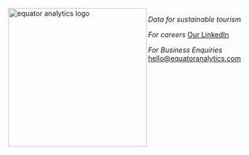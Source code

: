 <img alt="equator analytics logo" src="https://equator-ai.com/eq-logo/wordmark/purple.svg" width="280" align="left" >

_Data for sustainable tourism_


*For careers*
[Our LinkedIn](https://www.linkedin.com/company/equator-analytics/)


*For Business Enquiries*
[hello@equatoranalytics.com](mailto:hello@equatoranalytics.com)

